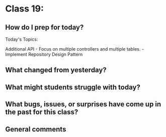 # Class 19:

## How do I prep for today?

Today's Topics:

Additional API
	- Focus on multiple controllers and multiple tables. 
	- Implement Repository Design Pattern

## What changed from yesterday? 

## What might students struggle with today?  

## What bugs, issues, or surprises have come up in the past for this class?

## General comments